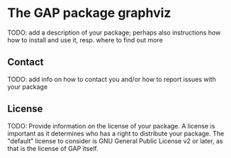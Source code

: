 # The GAP package graphviz

TODO: add a description of your package; perhaps also instructions how how to
install and use it, resp. where to find out more

## Contact

TODO: add info on how to contact you and/or how to report issues with your
package

## License

TODO: Provide information on the license of your package. A license is
important as it determines who has a right to distribute your package. The
"default" license to consider is GNU General Public License v2 or later, as
that is the license of GAP itself.
